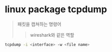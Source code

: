 # linux package tcpdump

> 패킷을 캡쳐하는 명령어
>
> > wireshark와 같은 역할

```sh
tcpdump -i <interface> -w <file name>
```
